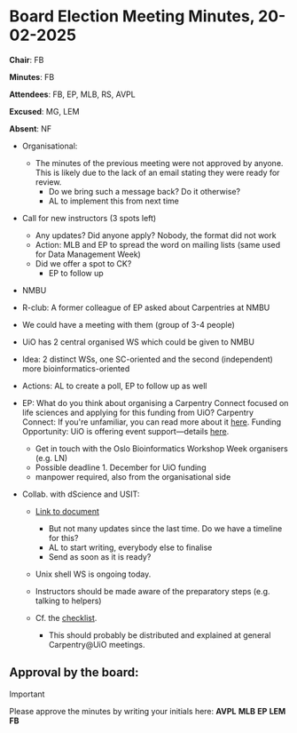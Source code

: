 # Board Election Meeting Minutes, 20-02-2025

**Chair**: FB

**Minutes**: FB

**Attendees**: FB, EP, MLB, RS, AVPL

**Excused**: MG, LEM

**Absent**: NF

* Organisational:
  * The minutes of the previous meeting were not approved by anyone. This is likely due to the lack of an email stating they were ready for review.
    * Do we bring such a message back? Do it otherwise?
    * AL to implement this from next time    

* Call for new instructors (3 spots left)
  * Any updates? Did anyone apply? Nobody, the format did not work
  * Action: MLB and EP to spread the word on mailing lists (same used for Data Management Week)
  * Did we offer a spot to CK?
    * EP to follow up 

* NMBU
 * R-club: A former colleague of EP asked about Carpentries at NMBU
  * We could have a meeting with them (group of 3-4 people)
  * UiO has 2 central organised WS which could be given to NMBU
   * Idea: 2 distinct WSs, one SC-oriented and the second (independent) more bioinformatics-oriented
   * Actions: AL to create a poll, EP to follow up as well      
 
* EP: What do you think about organising a Carpentry Connect focused on life sciences and applying for this funding from UiO?
    Carpentry Connect: If you're unfamiliar, you can read more about it [here](https://carpentryconnect.org/#:~:text=CarpentryConnects%20are%20community%20convenings%2C%20organised,exchange%2C%20collaboration%2C%20and%20networking).
    Funding Opportunity: UiO is offering event support—details [here](https://www.uio.no/english/research/strategic-research-areas/life-science/news-and-events/calls/2025/event-support-2025.html).
  * Get in touch with the Oslo Bioinformatics Workshop Week organisers (e.g. LN)
  * Possible deadline 1. December for UiO funding
  * manpower required, also from the organisational side
 
* Collab. with dScience and USIT:
  * [Link to document](https://docs.google.com/document/d/1SBkhuruIoOAX_1vDArCfsKK76HXoaH5SiScpR41M-rc/edit?tab=t.0)
    * But not many updates since the last time. Do we have a timeline for this?
    * AL to start writing, everybody else to finalise
    * Send as soon as it is ready?
   
  * Unix shell WS is ongoing today.
   * Instructors should be made aware of the preparatory steps (e.g. talking to helpers)
   * Cf. the [checklist](https://github.com/uio-carpentry/organisational/blob/master/workshop_operations/onboarding-checklist.md).
     * This should probably be distributed and explained at general Carpentry@UiO meetings.
        
## Approval by the board:
>[!Important]
>Please approve the minutes by writing your initials here:
**AVPL** **MLB** **EP** **LEM** **FB**
